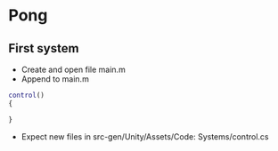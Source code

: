 # Pong

## First system

* Create and open file main.m
* Append to main.m

~~~ m
control()
{

}
~~~

* Expect new files in src-gen/Unity/Assets/Code: Systems/control.cs
